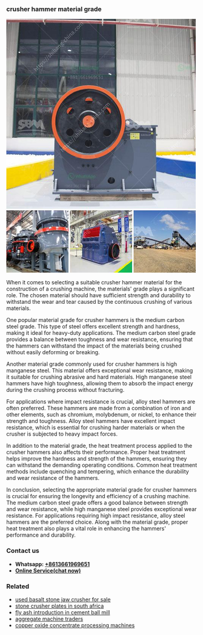<h3>crusher hammer material grade</h3><img src='1708497453.jpg' alt=''><p>When it comes to selecting a suitable crusher hammer material for the construction of a crushing machine, the materials' grade plays a significant role. The chosen material should have sufficient strength and durability to withstand the wear and tear caused by the continuous crushing of various materials.</p><p>One popular material grade for crusher hammers is the medium carbon steel grade. This type of steel offers excellent strength and hardness, making it ideal for heavy-duty applications. The medium carbon steel grade provides a balance between toughness and wear resistance, ensuring that the hammers can withstand the impact of the materials being crushed without easily deforming or breaking.</p><p>Another material grade commonly used for crusher hammers is high manganese steel. This material offers exceptional wear resistance, making it suitable for crushing abrasive and hard materials. High manganese steel hammers have high toughness, allowing them to absorb the impact energy during the crushing process without fracturing.</p><p>For applications where impact resistance is crucial, alloy steel hammers are often preferred. These hammers are made from a combination of iron and other elements, such as chromium, molybdenum, or nickel, to enhance their strength and toughness. Alloy steel hammers have excellent impact resistance, which is essential for crushing harder materials or when the crusher is subjected to heavy impact forces.</p><p>In addition to the material grade, the heat treatment process applied to the crusher hammers also affects their performance. Proper heat treatment helps improve the hardness and strength of the hammers, ensuring they can withstand the demanding operating conditions. Common heat treatment methods include quenching and tempering, which enhance the durability and wear resistance of the hammers.</p><p>In conclusion, selecting the appropriate material grade for crusher hammers is crucial for ensuring the longevity and efficiency of a crushing machine. The medium carbon steel grade offers a good balance between strength and wear resistance, while high manganese steel provides exceptional wear resistance. For applications requiring high impact resistance, alloy steel hammers are the preferred choice. Along with the material grade, proper heat treatment also plays a vital role in enhancing the hammers' performance and durability.</p><h3>Contact us</h3><ul><li><strong>Whatsapp:&nbsp;<a href="https://wa.me/8613661969651">+8613661969651</a></strong></li><li><a href="https://swt.shibang-china.com/?git&amp;zhl&amp;crusher hammer material grade"><strong>Online Service(chat now)</strong></a></li></ul><h3>Related</h3><ul><li><a href='used basalt stone jaw crusher for sale.md'>used basalt stone jaw crusher for sale</a></li><li><a href='stone crusher plates in south africa.md'>stone crusher plates in south africa</a></li><li><a href='fly ash introduction in cement ball mill.md'>fly ash introduction in cement ball mill</a></li><li><a href='aggregate machine traders.md'>aggregate machine traders</a></li><li><a href='copper oxide concentrate processing machines.md'>copper oxide concentrate processing machines</a></li></ul>
